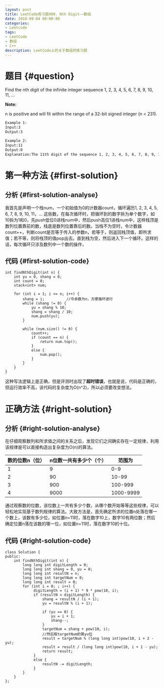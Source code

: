 ```yaml
---
layout: post
title: LeetCode练习题400. Nth Digit——数组
date: 2018-09-04 00:00:00
categories: 
- Leetcode
tags: 
- LeetCode
- 数组
- C++
description: LeetCode上的关于数组的练习题
---
```



# 题目  {#question}
Find the nth digit of the infinite integer sequence 1, 2, 3, 4, 5, 6, 7, 8, 9, 10, 11, ...

**Note:**

n is positive and will fit within the range of a 32-bit signed integer (n < 231).

```bash
Example 1:
Input:3
Output:3

Example 2:
Input:11
Output:0
Explanation:The 11th digit of the sequence 1, 2, 3, 4, 5, 6, 7, 8, 9, 10, 11, ... is a 0, which is part of the number 1
```


# 第一种方法  {#first-solution}
## 分析  {#first-solution-analyse}
我首先是声明一个栈num，一个初始值为0的计数器count，循环遍历1, 2, 3, 4, 5, 6, 7, 8, 9, 10, 11，... 这些数，在每次循环时，把循环到的数字拆为单个数字，如10拆为1和0，先push低位0进栈num中，然后push高位1进栈num中，这样栈顶是数列位置靠前的数，栈底是数列位置靠后的数。当栈不为空时，令计数器count++，判断count是否等于传入的参数n，若等于，则返回栈顶值，即所求值；若不等，则将栈顶的值pop出去。直到栈为空，然后进入下一个循环。这样的话，每次循环只涉及数列中一个数的操作，

## 代码  {#first-solution-code}
```
int findNthDigit(int n) {
	int yu = 0, shang = 0;
	int count = 0;
	stack<int> num;

	for (int i = 1; i <= n; i++) {
		shang = i;			//令余数为n，方便循环进行
		while (shang != 0) {
			yu = shang % 10;
			shang = shang / 10;
			num.push(yu);
		}

		while (num.size() != 0) {
			count++;
			if (count == n) {
				return num.top();
			}
			else {
				num.pop();
			}
		}	
	}
}
```

这种写法逻辑上是正确，但是评测时出现了**超时错误**，也就是说，代码是正确的，但运行效率不高，该代码的复杂度为O(n^2)，所以必须要改变想法。

# 正确方法  {#right-solution}
## 分析  {#right-solution-analyse}
在仔细观察数列和所求值之间的关系之后，发现它们之间确实存在一定规律，利用该规律是可以直接构造出复杂度为O(n)的算法。

|数的位数n（位） |n位数一共有多少个（个） |范围为 |
|--|--|--|
|1 |9 |0-9 |
|2 |90 |10-99 |
|3 |900 |100-999 |
|4 |9000 |1000-9999 |

通过观察数的位数，该位数上一共有多少个数，从哪个数开始等等这些规律，可以轻松地实现基于数列规律的算法。大致方法是，首先确定所求的位置n处落在哪一个数上，该数有多少位，如位置n=11时，落在数字10上，数字10有两位数；然后确定位置n落在该数的哪一位，如位置n=11时，落在数字10的十位。

## 代码  {#right-solution-code}
```
class Solution {
public:
    int findNthDigit(int n) {
        long long int digitLength = 0;
        long long int shang = 0, yu = 0;
        long long int resultN = n;
        long long int targetNum = 0;
        long long int result = 0;
        for (int i = 0; ; i++) {
             digitLength = (i + 1) * 9 * pow(10, i);
             if (resultN < digitLength) {
                 shang = resultN / (i + 1);
                 yu = resultN % (i + 1);

                 if (yu == 0) {
                     yu = i + 1;
                     shang--;
                 }
                 targetNum = shang + pow(10, i);
                 //然后取targetNum的第yu位
                 result = targetNum % (long long int)pow(10, i + 2 - yu);
                 result = result / (long long int)pow(10, i + 1 - yu);
                 return result;
             }
             else {
                 resultN -= digitLength;
             }
        }
    }
};
```